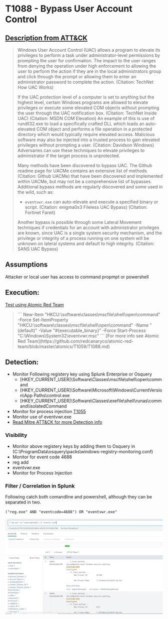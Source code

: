# T1088 - Bypass User Account Control
## [Description from ATT&CK](https://attack.mitre.org/wiki/Technique/T1088)
<blockquote>Windows User Account Control (UAC) allows a program to elevate its privileges to perform a task under administrator-level permissions by prompting the user for confirmation. The impact to the user ranges from denying the operation under high enforcement to allowing the user to perform the action if they are in the local administrators group and click through the prompt or allowing them to enter an administrator password to complete the action. (Citation: TechNet How UAC Works)

If the UAC protection level of a computer is set to anything but the highest level, certain Windows programs are allowed to elevate privileges or execute some elevated COM objects without prompting the user through the UAC notification box. (Citation: TechNet Inside UAC) (Citation: MSDN COM Elevation) An example of this is use of rundll32.exe to load a specifically crafted DLL which loads an auto-elevated COM object and performs a file operation in a protected directory which would typically require elevated access. Malicious software may also be injected into a trusted process to gain elevated privileges without prompting a user. (Citation: Davidson Windows) Adversaries can use these techniques to elevate privileges to administrator if the target process is unprotected.

Many methods have been discovered to bypass UAC. The Github readme page for UACMe contains an extensive list of methods (Citation: Github UACMe) that have been discovered and implemented within UACMe, but may not be a comprehensive list of bypasses. Additional bypass methods are regularly discovered and some used in the wild, such as:

* <code>eventvwr.exe</code> can auto-elevate and execute a specified binary or script. (Citation: enigma0x3 Fileless UAC Bypass) (Citation: Fortinet Fareit)

Another bypass is possible through some Lateral Movement techniques if credentials for an account with administrator privileges are known, since UAC is a single system security mechanism, and the privilege or integrity of a process running on one system will be unknown on lateral systems and default to high integrity. (Citation: SANS UAC Bypass)</blockquote>

## Assumptions
Attacker or local user has access to command propmpt or powershell

## Execution:
[Test using Atomic Red Team](https://github.com/redcanaryco/atomic-red-team/blob/master/atomics/T1059/T1088.md)

<blockquote>
```
New-Item "HKCU:\software\classes\mscfile\shell\open\command" -Force
Set-ItemProperty "HKCU:\software\classes\mscfile\shell\open\command" -Name "(default)" -Value "#{executable_binary}" -Force
Start-Process "C:\Windows\System32\eventvwr.msc"
```
[For more info see Atomic Red Team](https://github.com/redcanaryco/atomic-red-team/blob/master/atomics/T1059/T1088.md)
</blockquote>



## Detection:
* Monitor Following registery key using Splunk Enterprise or Osquery
  * [HKEY_CURRENT_USER]\Software\Classes\mscfile\shell\open\command
  * [HKEY_CURRENT_USER]\Software\Microsoft\Windows\CurrentVersion\App Paths\control.exe
  * [HKEY_CURRENT_USER]\Software\Classes\exefile\shell\runas\command\isolatedCommand
* Monitor for process injection [T1055](https://attack.mitre.org/techniques/T1055/)
* Monitor use of eventvwr.exe
* [Read Mitre ATT&CK for more Detection info](https://attack.mitre.org/wiki/Technique/T1088)

### Visibility
* Monitor above registery keys by adding them to Osquery in (C:\ProgramData\osquery\packs\windows-registry-monitoring.conf)
* Monitor for event code 4688
* reg add
* eventvwr.exe
* Monitor for Process Injection


### Filter / Correlation in Splunk
Following catch both comandline and powershell, although they can be separated in two. 

```
("reg.exe" AND "eventcode=4688") OR "eventvwr.exe"
```

![Splunk Detection](https://github.com/avaplex/dpi911/blob/master/images/T1088-1.JPG)
